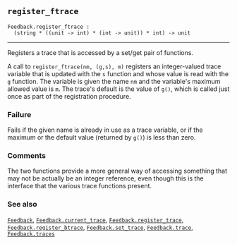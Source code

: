 ## `register_ftrace`

``` hol4
Feedback.register_ftrace :
  (string * ((unit -> int) * (int -> unit)) * int) -> unit
```

------------------------------------------------------------------------

Registers a trace that is accessed by a set/get pair of functions.

A call to `register_ftrace(nm, (g,s), m)` registers an integer-valued
trace variable that is updated with the `s` function and whose value is
read with the `g` function. The variable is given the name `nm` and the
variable's maximum allowed value is `m`. The trace's default is the
value of `g()`, which is called just once as part of the registration
procedure.

### Failure

Fails if the given name is already in use as a trace variable, or if the
maximum or the default value (returned by `g()`) is less than zero.

### Comments

The two functions provide a more general way of accessing something that
may not be actually be an integer reference, even though this is the
interface that the various trace functions present.

### See also

[`Feedback`](#Feedback),
[`Feedback.current_trace`](#Feedback.current_trace),
[`Feedback.register_trace`](#Feedback.register_trace),
[`Feedback.register_btrace`](#Feedback.register_btrace),
[`Feedback.set_trace`](#Feedback.set_trace),
[`Feedback.trace`](#Feedback.trace),
[`Feedback.traces`](#Feedback.traces)
